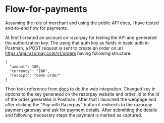 # Flow-for-payments
Assuming the role of merchant and using the public API docs, I have tested end-to-end flow for payments.

At first I created an account on razorpay for testing the API and generated the authorization key.
The using that auth key as fields in basic auth in Postman, a POST request is sent to create an order on url https://api.razorpay.com/v1/orders having following structure:
```
{
  "amount": 100,
  "currency": "INR",
  "receipt": "demo order"
}
```
Then took reference from [docs](https://razorpay.com/docs/payments/payment-gateway/web-integration/standard/build-integration/) to do the web integration.
Changed key in options to the key generated on the razorpay website and order_id to the id of the order generated in Postman.
After that I launched the webpage and after clicking the "Pay with Razorpay" button it redirects to the razorpay payment gateway and ask for payment details.
After submitting the details and following necessary steps the payment is marked as captured.
